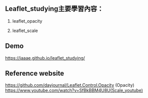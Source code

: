 ## Leaflet_studying主要學習內容：

1. leaflet_opacity

2. leaflet_scale

## Demo
https://jaaae.github.io/leaflet_studying/

## Reference website
https://github.com/dayjournal/Leaflet.Control.Opacity (Opacity)
https://www.youtube.com/watch?v=SfBkBBM4U8U(Scale_youtube)
